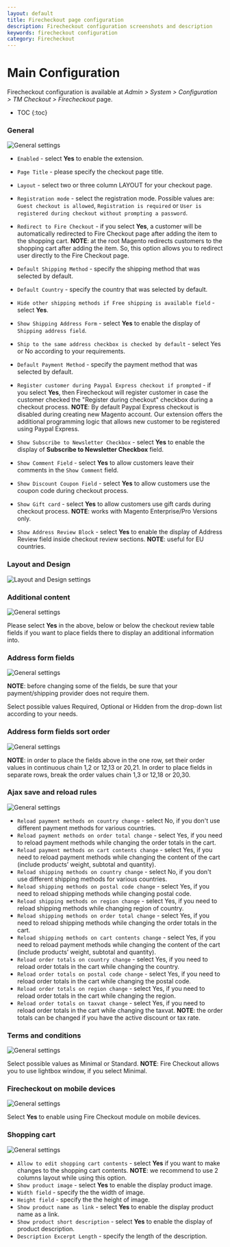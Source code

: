 ```yaml
---
layout: default
title: Firecheckout page configuration
description: Firecheckout configuration screenshots and description
keywords: firecheckout configuration
category: Firecheckout
---
```


# Main Configuration

Firecheckout configuration is available at
_Admin > System > Configuration > TM Checkout > Firecheckout_ page.

* TOC
{:toc}

### General

![General settings](/images/m1/firecheckout/configuration/firecheckout/general.png)

-   `Enabled` - select **Yes** to enable the extension.
-   `Page Title` - please specify the checkout page title.
-   `Layout` - select two or three column LAYOUT for your checkout page.
-   `Registration mode` - select the registration mode. Possible values are: `Guest checkout is allowed`, `Registration is required` or `User is registered during checkout without prompting a password`.
-   `Redirect to Fire Checkout` - if you select **Yes**, a customer will be automatically redirected to Fire Checkout page after adding the item to the shopping cart.
**NOTE**: at the root Magento redirects customers to the shopping cart after adding the item. So, this option allows you to redirect user directly to the Fire Checkout page.

-   `Default Shipping Method` - specify the shipping method that was selected by default.
-   `Default Country` - specify the country that was selected by default.
-   `Hide other shipping methods if Free shipping is available field` - select **Yes**.
-   `Show Shipping Address Form` - select **Yes** to enable the display of `Shipping address field`.
-   `Ship to the same address checkbox is checked by default` - select Yes or No according to your requirements.
-   `Default Payment Method` - specify the payment method that was selected by default.
-   `Register customer during Paypal Express checkout if prompted` - if you select **Yes**, then Firecheckout will register customer in case the customer checked the "Register during checkout" checkbox during a checkout process.
**NOTE**: By default Paypal Express checkout is disabled during creating new Magento account. Our extension offers the additional programming logic that allows new customer to be registered using Paypal Express.
-   `Show Subscribe to Newsletter Checkbox` - select **Yes** to enable the display of **Subscribe to Newsletter Checkbox** field.
-   `Show Comment Field` - select **Yes** to allow customers leave their comments in the `Show Comment` field.
-   `Show Discount Coupon Field` - select **Yes** to allow customers use the coupon code during checkout process.
-   `Show Gift card` - select **Yes** to allow customers use gift cards during checkout process.
**NOTE**: works with Magento Enterprise/Pro Versions only.
-   `Show Address Review Block` - select **Yes** to enable the display of Address Review field inside checkout review sections.
**NOTE**: useful for EU countries.

### Layout and Design

![Layout and Design settings](/images/m1/firecheckout/configuration/firecheckout/layout-and-design.png)

### Additional content

![General settings](/images/m1/firecheckout/configuration/firecheckout/additional-content.png)

Please select **Yes** in the above, below or below the checkout review table
fields if you want to place fields there to display an additional information into.

### Address form fields

![General settings](/images/m1/firecheckout/configuration/firecheckout/address-form-fields.png)

**NOTE**: before changing some of the fields, be sure that your payment/shipping provider does not require them.

Select possible values Required, Optional or Hidden from the drop-down list according to your needs.

### Address form fields sort order

![General settings](/images/m1/firecheckout/configuration/address-fields-sort-order.png)

**NOTE**: in order to place the fields above in the one row, set their order values in continuous chain 1,2 or 12,13 or 20,21. In order to place fields in separate rows, break the order values chain 1,3 or 12,18 or 20,30.

### Ajax save and reload rules

![General settings](/images/m1/firecheckout/configuration/firecheckout/ajax-save-and-reload-rules.png)

-   `Reload payment methods on country change` - select No, if you don't use different payment methods for various countries.
-   `Reload payment methods on order total change` - select Yes, if you need to reload payment methods while changing the order totals in the cart.
-   `Reload payment methods on cart contents change` - select Yes, if you need to reload payment methods while changing the content of the cart (include products’ weight, subtotal and quantity).
-   `Reload shipping methods on country change` - select No, if you don't use different shipping methods for various countries.
-   `Reload shipping methods on postal code change` - select Yes, if you need to reload shipping methods while changing postal code.
-   `Reload shipping methods on region change` - select Yes, if you need to reload shipping methods while changing region of country.
-   `Reload shipping methods on order total change` - select Yes, if you need to reload shipping methods while changing the order totals in the cart.
-   `Reload shipping methods on cart contents change` - select Yes, if you need to reload payment methods while changing the content of the cart (include products’ weight, subtotal and quantity).
-   `Reload order totals on country change` - select Yes, if you need to reload order totals in the cart while changing the country.
-   `Reload order totals on postal code change` - select Yes, if you need to reload order totals in the cart while changing the postal code.
-   `Reload order totals on region change` - select Yes, if you need to reload order totals in the cart while changing the region.
-   `Reload order totals on taxvat change` - select Yes, if you need to reload order totals in the cart while changing the taxvat.
**NOTE**: the order totals can be changed if you have the active discount or tax rate.

### Terms and conditions

![General settings](/images/m1/firecheckout/configuration/firecheckout/terms-and-conditions.png)

Select possible values as Minimal or Standard.
**NOTE**: Fire Checkout allows you to use lightbox window, if you select Minimal.

### Firecheckout on mobile devices

![General settings](/images/m1/firecheckout/configuration/on-mobile.png)

Select **Yes** to enable using Fire Checkout module on mobile devices.

### Shopping cart

![General settings](/images/m1/firecheckout/configuration/firecheckout/shopping-cart.png)

-   `Allow to edit shopping cart contents` - select **Yes** if you want to make changes to the  shopping cart contents.
    **NOTE**: we recommend to use 2 columns layout while using this option.
-   `Show product image` - select **Yes** to enable the display product image.
-   `Width field` - specify the the width of image.
-   `Height field` - specify the the height of image.
-   `Show product name as link` - select **Yes** to enable the display product name as a link.
-   `Show product short description` - select **Yes** to enable the display of product description.
-   `Description Excerpt Length` - specify the length of the description.